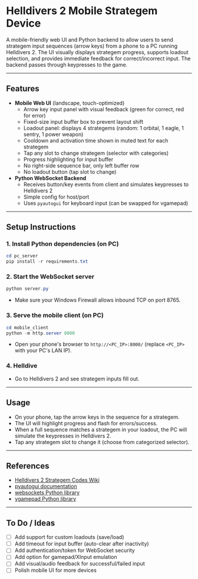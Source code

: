 # Helldivers 2 Mobile Strategem Device

A mobile-friendly web UI and Python backend to allow users to send strategem input sequences (arrow keys) from a phone to a PC running Helldivers 2. The UI visually displays strategem progress, supports loadout selection, and provides immediate feedback for correct/incorrect input. The backend passes through keypresses to the game.

---

## Features

- **Mobile Web UI** (landscape, touch-optimized)
  - Arrow key input panel with visual feedback (green for correct, red for error)
  - Fixed-size input buffer box to prevent layout shift
  - Loadout panel: displays 4 strategems (random: 1 orbital, 1 eagle, 1 sentry, 1 power weapon)
  - Cooldown and activation time shown in muted text for each strategem
  - Tap any slot to change strategem (selector with categories)
  - Progress highlighting for input buffer
  - No right-side sequence bar, only left buffer row
  - No loadout button (tap slot to change)
- **Python WebSocket Backend**
  - Receives button/key events from client and simulates keypresses to Helldivers 2
  - Simple config for host/port
  - Uses `pyautogui` for keyboard input (can be swapped for vgamepad)

---


## Setup Instructions

### 1. Install Python dependencies (on PC)

```powershell
cd pc_server
pip install -r requirements.txt
```

### 2. Start the WebSocket server

```powershell
python server.py
```

- Make sure your Windows Firewall allows inbound TCP on port 8765.

### 3. Serve the mobile client (on PC)

```powershell
cd mobile_client
python -m http.server 8000
```

- Open your phone's browser to `http://<PC_IP>:8000/` (replace `<PC_IP>` with your PC's LAN IP).

### 4. Helldive

- Go to Helldivers 2 and see strategem inputs fill out.

---

## Usage

- On your phone, tap the arrow keys in the sequence for a strategem.
- The UI will highlight progress and flash for errors/success.
- When a full sequence matches a strategem in your loadout, the PC will simulate the keypresses in Helldivers 2.
- Tap any strategem slot to change it (choose from categorized selector).

---

## References

- [Helldivers 2 Strategem Codes Wiki](https://helldivers.fandom.com/wiki/Strategems)
- [pyautogui documentation](https://pyautogui.readthedocs.io/en/latest/)
- [websockets Python library](https://websockets.readthedocs.io/en/stable/)
- [vgamepad Python library](https://pypi.org/project/vgamepad/)

---

## To Do / Ideas

- [ ] Add support for custom loadouts (save/load)
- [ ] Add timeout for input buffer (auto-clear after inactivity)
- [ ] Add authentication/token for WebSocket security
- [ ] Add option for gamepad/XInput emulation
- [ ] Add visual/audio feedback for successful/failed input
- [ ] Polish mobile UI for more devices
